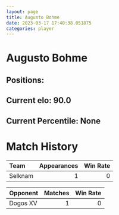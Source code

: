 ```yaml
---  
layout: page  
title: Augusto Bohme  
date: 2023-03-17 17:40:38.051875  
categories: player  
---
```

# Augusto Bohme

## Positions: 

## Current elo: 90.0

## Current Percentile: None

# Match History


| Team    |   Appearances |   Win Rate |
|:--------|--------------:|-----------:|
| Selknam |             1 |          0 |

| Opponent   |   Matches |   Win Rate |
|:-----------|----------:|-----------:|
| Dogos XV   |         1 |          0 |